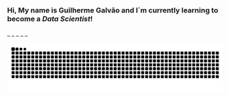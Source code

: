 ### Hi, My name is Guilherme Galvão and I´m currently learning to become a *Data Scientist*!
_
_
_
_
_


<div>
  
![Snake animation](https://github.com/GalvaoGui/GalvaoGui/blob/output/github-contribution-grid-snake.svg)

</div>



  
<!--
**GalvaoGui/GalvaoGui** is a ✨ _special_ ✨ repository because its `README.md` (this file) appears on your GitHub profile.

Here are some ideas to get you started:

- 🔭 I’m currently working on ...
- 🌱 I’m currently learning ...
- 👯 I’m looking to collaborate on ...
- 🤔 I’m looking for help with ...
- 💬 Ask me about ...
- 📫 How to reach me: ...
- 😄 Pronouns: ...
- ⚡ Fun fact: ...
-->
